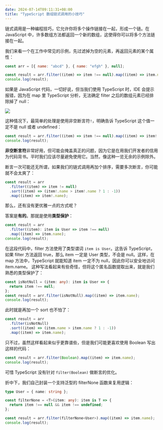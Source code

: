 ```yaml
---
date: 2024-07-14T09:11:31+08:00
title: "TypeScript 数组链式调用的小技巧"
---
```


链式调用是一种编程技巧，它允许你将多个操作链接在一起，形成一个链。在 JavaScript 中，许多数组方法都返回一个新的数组，这使得你可以将多个方法链接在一起。

我们来看一个在工作中常见的示例，先过滤掉为空的元素，再返回元素的某个属性：

```js
const arr = [{ name: "abcd" }, { name: "efgh" }, null];

const result = arr.filter((item) => item !== null).map((item) => item.name);
console.log(result);
```

如果是 JavaScript 代码，一切好说，但当我们使用 TypeScript 时，IDE 会提示报错，因为在 map 里 TypeScript 分析，无法确定 filter 之后的数组元素已经排除掉了 null：

<img src="./imgs/224/01.png" />

这种情况下，最简单的处理是使用非空断言符`!`，明确告诉 TypeScript 这个值一定不是 null 或者 undefined：

```ts
const result = arr.filter((item) => item !== null).map((item) => item!.name);
console.log(result);
```

**非空断言符**非常好用，但可能会掩盖真正的问题，因为它是在用我们开发者的信用为代码背书。平时我们应该尽量避免使用它。当然，像这种一览无余的示例除外。

断言一次可能还无所谓，如果我们的链式调用再加个排序，需要多次断言，你可能就不会太爽了：

```ts
const result = arr
  .filter((item) => item != null)
  .sort((item) => (item!.name > item!.name ? 1 : -1))
  .map((item) => item!.name);
```

那么，还有没有更优雅一点的方式呢？

答案是**有的**。那就是使用**类型保护**：

```ts
const result = arr
  .filter((item): item is User => item !== null)
  .map((item) => item.name);
console.log(result);
```

在这段代码中，filter 方法使用了类型谓词 `item is User`。这告诉 TypeScript，如果 filter 方法返回 true，那么 item 一定是 User 类型，不会是 null。这样，在 map 方法中，TypeScript 就能知道 item 一定不为 null，因此你可以安全地访问 item.name。 这种写法看起来有些奇怪，但将这个匿名函数提取出来，就是我们熟悉的类型保护了：

```ts
const isNotNull = (item: any): item is User => {
  return item !== null;
};
const result = arr.filter(isNotNull).map((item) => item.name);
console.log(result);
```

此时就是再加一个 sort 也不怕了：

```ts
const result = arr
  .filter(isNotNull)
  .sort((item) => (item.name > item.name ? 1 : -1))
  .map((item) => item.name);
```

只不过，虽然这样看起来似乎更靠谱些，但是我们可能更喜欢使用 Boolean 写出这样的代码：

```js
const result = arr.filter(Boolean).map((item) => item.name);
console.log(result);
```

可惜 TypeScript 没有针对 `filter(Boolean)` 做断言的优化。

折中下，我们自己封装一个支持泛型的 filterNone 函数来复用逻辑：

```ts
type User = { name: string };

const filterNone = <T>(item: any): item is T => {
  return item !== null && item !== undefined;
};

const result = arr.filter(filterNone<User>).map((item) => item.name);
console.log(result);
```

